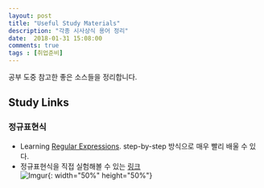 ```yaml
---
layout: post
title: "Useful Study Materials"
description: "각종 시사상식 용어 정리"
date:  2018-01-31 15:08:00
comments: true
tags : [취업준비]
---
```


공부 도중 참고한 좋은 소스들을 정리합니다. 

## Study Links
### 정규표현식
- Learning [Regular Expressions](https://regexone.com/lesson/matching_characters?). step-by-step 방식으로 매우 빨리 배울 수 있다. 
- 정규표현식을 직접 실험해볼 수 있는 [링크](https://regexper.com/#%5C.%5E*)  
![Imgur](https://i.imgur.com/clcQU3v.png){: width="50%"  height="50%"}
